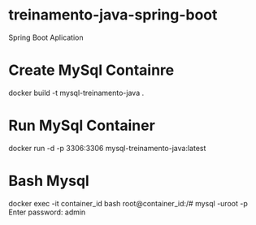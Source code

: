 # treinamento-java-spring-boot
Spring Boot Aplication

# Create MySql Containre
docker build -t mysql-treinamento-java .

# Run MySql Container
docker run -d -p 3306:3306 mysql-treinamento-java:latest

# Bash Mysql
docker exec -it container_id bash
root@container_id:/# mysql -uroot -p
Enter password: admin